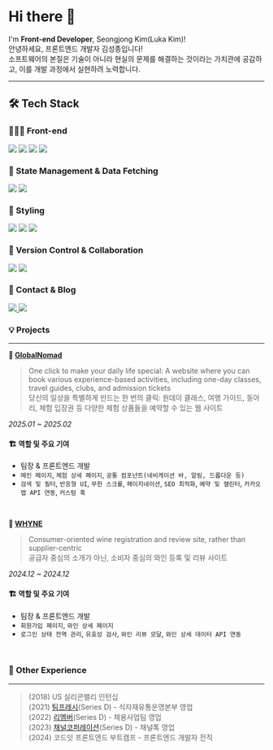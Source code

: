 # Hi there 👋  

I'm **Front-end Developer**, Seongjong Kim(Luka Kim)!  
안녕하세요, 프론트엔드 개발자 김성종입니다! <br />
소프트웨어의 본질은 기술이 아니라 현실의 문제를 해결하는 것이라는 가치관에 공감하고, 이를 개발 과정에서 실현하려 노력합니다.

---

## 🛠 Tech Stack

### 🧑🏻‍💻 Front-end
<p>
  <img src="https://img.shields.io/badge/Javascript-F7DF1E?style=flat-square&logo=Javascript&logoColor=black"/>  
  <img src="https://img.shields.io/badge/TypeScript-3178C6?style=flat-square&logo=TypeScript&logoColor=white"/>  
  <img src="https://img.shields.io/badge/React-61DAFB?style=flat-square&logo=React&logoColor=black"/>  
  <img src="https://img.shields.io/badge/Next.js-000000?style=flat-square&logo=Next.js&logoColor=white"/>  
</p>

### 🔄 State Management & Data Fetching  
<p>
  <img src="https://img.shields.io/badge/Tanstack Query-111727?style=flat-square&logo=TanstackQuery&logoColor=white"/>
  <img src="https://img.shields.io/badge/zustand-orange?style=flat-square&logo=Zustand&logoColor=white"/>
</p>

### 🎨 Styling
<p>
  <img src="https://img.shields.io/badge/HTML-E34F26?style=flat-square&logo=HTML5&logoColor=white"/>  
  <img src="https://img.shields.io/badge/CSS-1572B6?style=flat-square&logo=CSS3&logoColor=white"/>  
  <img src="https://img.shields.io/badge/TailwindCSS-06B6D4?style=flat-square&logo=TailwindCSS&logoColor=white"/>  
</p>

### 📌 Version Control & Collaboration
<p>
  <img src="https://img.shields.io/badge/Git-F05032?style=flat-square&logo=Git&logoColor=white"/>
  <img src="https://img.shields.io/badge/GitHub-181717?style=flat-square&logo=GitHub&logoColor=white"/>
</p>

### 📌 Contact & Blog
<p>
  <a href="mailto:naver.daum0711@gmail.com">
    <img src="https://img.shields.io/badge/naver.daum0711@gmail.com-EA4335?style=flat-square&logo=Gmail&logoColor=white"/>
  </a>
  <a href="https://velog.io/@kimluka">
    <img src="https://img.shields.io/badge/velog-20C997?style=flat-square&logo=velog&logoColor=white"/>
  </a>
</p>

### 💡 Projects
---
**🛫 [**GlobalNomad**](https://github.com/Sprint-11-5-GlobalNomad/GlobalNomad)**
> One click to make your daily life special: A website where you can book various experience-based activities, including one-day classes, travel guides, clubs, and admission tickets<br>
> 당신의 일상을 특별하게 만드는 한 번의 클릭: 원데이 클래스, 여행 가이드, 동아리, 체험 입장권 등 다양한 체험 상품들을 예약할 수 있는 웹 사이트

_2025.01 ~ 2025.02_

#### 🏗 **역할 및 주요 기여**
- 팀장 & 프론트엔드 개발
- `메인 페이지`, `체험 상세 페이지`, `공통 컴포넌트(네비게이션 바, 알림, 드롭다운 등)`
- `검색 및 필터`, `반응형 UI`, `무한 스크롤`, `페이지네이션`, `SEO 최적화`, `예약 및 캘린터`, `카카오맵 API 연동`, `커스텀 훅`

<br>

**🍷 [**WHYNE**](https://github.com/Sprint-11-5team/WHYNE)**
> Consumer-oriented wine registration and review site, rather than supplier-centric<br>
> 공급자 중심의 소개가 아닌, 소비자 중심의 와인 등록 및 리뷰 사이트

_2024.12 ~ 2024.12_

#### 🏗 **역할 및 주요 기여**
- 팀장 & 프론트엔드 개발
- `회원가입 페이지`, `와인 상세 페이지`
- `로그인 상태 전역 관리`, `유효성 검사`, `와인 리뷰 모달`, `와인 상세 데이터 API 연동`

<br>

### 🫨 Other Experience
---
> (2018) US 실리콘밸리 인턴십<br>
> (2021) [팀프레시](https://www.teamfresh.co.kr/)(Series D) - 식자재유통운영본부 영업<br>
> (2022) [리멤버](https://corp.remember.co.kr/)(Series D) - 채용사업팀 영업<br>
> (2023) [채널코퍼레이션](https://channel.io/ko)(Series D) - 채널톡 영업<br>
> (2024) 코드잇 프론트엔드 부트캠프 - 프론트엔드 개발자 전직
